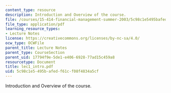 ```yaml
---
content_type: resource
description: Introduction and Overview of the course.
file: /courses/15-414-financial-management-summer-2003/5c98c1e5495bafedf61cf08f4834a5cf_lec1_intro.pdf
file_type: application/pdf
learning_resource_types:
- Lecture Notes
license: https://creativecommons.org/licenses/by-nc-sa/4.0/
ocw_type: OCWFile
parent_title: Lecture Notes
parent_type: CourseSection
parent_uid: 17794f9e-5de1-e406-6928-77ad15c459a8
resourcetype: Document
title: lec1_intro.pdf
uid: 5c98c1e5-495b-afed-f61c-f08f4834a5cf
---
```

Introduction and Overview of the course.